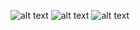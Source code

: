 
![alt text](https://github.com/rhowlader5750/EE-322/blob/main/lab6/images/webhttp.jpg)
![alt text](https://github.com/rhowlader5750/EE-322/blob/main/lab6/images/terminalhttp.jpg)
![alt text](https://github.com/rhowlader5750/EE-322/blob/main/lab6/images/helloworld.jpg)
